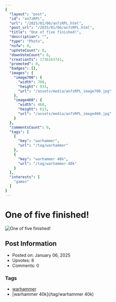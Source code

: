```yaml
---
{
  "layout": "post",
  "id": "an7zRPL",
  "url": "/2025/01/06/an7zRPL.html",
  "post_url": "/2025/01/06/an7zRPL.html",
  "title": "One of five finished!",
  "description": "",
  "type": "Photo",
  "nsfw": 0,
  "upVoteCount": 8,
  "downVoteCount": 0,
  "creationTs": 1736163741,
  "promoted": 0,
  "badges": [],
  "images": {
    "image700": {
      "width": 700,
      "height": 933,
      "url": "/assets/media/an7zRPL_image700.jpg"
    },
    "image460": {
      "width": 460,
      "height": 613,
      "url": "/assets/media/an7zRPL_image460.jpg"
    }
  },
  "commentsCount": 0,
  "tags": [
    {
      "key": "warhammer",
      "url": "/tag/warhammer"
    },
    {
      "key": "warhammer 40k",
      "url": "/tag/warhammer-40k"
    }
  ],
  "interests": [
    "games"
  ]
}
---
```


# One of five finished!

![One of five finished!](/assets/media/an7zRPL_image700.jpg)

## Post Information

- Posted on: January 06, 2025
- Upvotes: 8
- Comments: 0

### Tags

- [warhammer](/tag/warhammer)
- [warhammer 40k](/tag/warhammer 40k)
